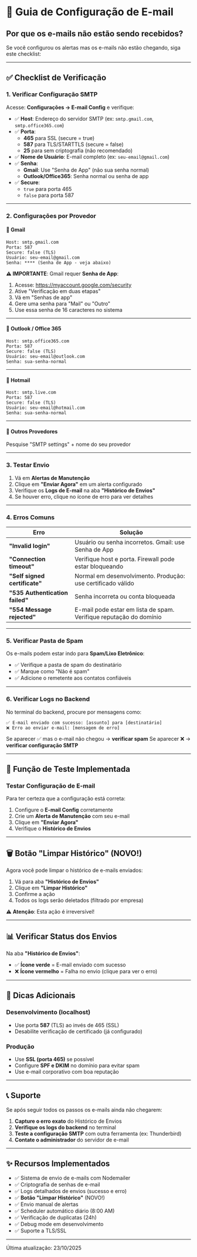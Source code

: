 # 📧 Guia de Configuração de E-mail

## Por que os e-mails não estão sendo recebidos?

Se você configurou os alertas mas os e-mails não estão chegando, siga este checklist:

---

## ✅ Checklist de Verificação

### 1. **Verificar Configuração SMTP**

Acesse: **Configurações → E-mail Config** e verifique:

- ✅ **Host**: Endereço do servidor SMTP (ex: `smtp.gmail.com`, `smtp.office365.com`)
- ✅ **Porta**: 
  - **465** para SSL (secure = true)
  - **587** para TLS/STARTTLS (secure = false)
  - **25** para sem criptografia (não recomendado)
- ✅ **Nome de Usuário**: E-mail completo (ex: `seu-email@gmail.com`)
- ✅ **Senha**: 
  - **Gmail**: Use "Senha de App" (não sua senha normal)
  - **Outlook/Office365**: Senha normal ou senha de app
- ✅ **Secure**: 
  - `true` para porta 465
  - `false` para porta 587

---

### 2. **Configurações por Provedor**

#### 📮 **Gmail**

```
Host: smtp.gmail.com
Porta: 587
Secure: false (TLS)
Usuário: seu-email@gmail.com
Senha: **** (Senha de App - veja abaixo)
```

**⚠️ IMPORTANTE**: Gmail requer **Senha de App**:
1. Acesse: https://myaccount.google.com/security
2. Ative "Verificação em duas etapas"
3. Vá em "Senhas de app"
4. Gere uma senha para "Mail" ou "Outro"
5. Use essa senha de 16 caracteres no sistema

---

#### 📮 **Outlook / Office 365**

```
Host: smtp.office365.com
Porta: 587
Secure: false (TLS)
Usuário: seu-email@outlook.com
Senha: sua-senha-normal
```

---

#### 📮 **Hotmail**

```
Host: smtp.live.com
Porta: 587
Secure: false (TLS)
Usuário: seu-email@hotmail.com
Senha: sua-senha-normal
```

---

#### 📮 **Outros Provedores**

Pesquise "SMTP settings" + nome do seu provedor

---

### 3. **Testar Envio**

1. Vá em **Alertas de Manutenção**
2. Clique em **"Enviar Agora"** em um alerta configurado
3. Verifique os **Logs de E-mail** na aba **"Histórico de Envios"**
4. Se houver erro, clique no ícone de erro para ver detalhes

---

### 4. **Erros Comuns**

| Erro | Solução |
|------|---------|
| **"Invalid login"** | Usuário ou senha incorretos. Gmail: use Senha de App |
| **"Connection timeout"** | Verifique host e porta. Firewall pode estar bloqueando |
| **"Self signed certificate"** | Normal em desenvolvimento. Produção: use certificado válido |
| **"535 Authentication failed"** | Senha incorreta ou conta bloqueada |
| **"554 Message rejected"** | E-mail pode estar em lista de spam. Verifique reputação do domínio |

---

### 5. **Verificar Pasta de Spam**

Os e-mails podem estar indo para **Spam/Lixo Eletrônico**:

- ✅ Verifique a pasta de spam do destinatário
- ✅ Marque como "Não é spam"
- ✅ Adicione o remetente aos contatos confiáveis

---

### 6. **Verificar Logs no Backend**

No terminal do backend, procure por mensagens como:

```
✅ E-mail enviado com sucesso: [assunto] para [destinatário]
❌ Erro ao enviar e-mail: [mensagem de erro]
```

Se aparecer ✅ mas o e-mail não chegou → **verificar spam**
Se aparecer ❌ → **verificar configuração SMTP**

---

## 🧪 Função de Teste Implementada

### Testar Configuração de E-mail

Para ter certeza que a configuração está correta:

1. Configure o **E-mail Config** corretamente
2. Crie um **Alerta de Manutenção** com seu e-mail
3. Clique em **"Enviar Agora"**
4. Verifique o **Histórico de Envios**

---

## 🗑️ Botão "Limpar Histórico" (NOVO!)

Agora você pode limpar o histórico de e-mails enviados:

1. Vá para aba **"Histórico de Envios"**
2. Clique em **"Limpar Histórico"**
3. Confirme a ação
4. Todos os logs serão deletados (filtrado por empresa)

⚠️ **Atenção**: Esta ação é irreversível!

---

## 📊 Verificar Status dos Envios

Na aba **"Histórico de Envios"**:

- ✅ **Ícone verde** = E-mail enviado com sucesso
- ❌ **Ícone vermelho** = Falha no envio (clique para ver o erro)

---

## 🔧 Dicas Adicionais

### Desenvolvimento (localhost)
- Use porta **587** (TLS) ao invés de 465 (SSL)
- Desabilite verificação de certificado (já configurado)

### Produção
- Use **SSL (porta 465)** se possível
- Configure **SPF e DKIM** no domínio para evitar spam
- Use e-mail corporativo com boa reputação

---

## 📞 Suporte

Se após seguir todos os passos os e-mails ainda não chegarem:

1. **Capture o erro exato** do Histórico de Envios
2. **Verifique os logs do backend** no terminal
3. **Teste a configuração SMTP** com outra ferramenta (ex: Thunderbird)
4. **Contate o administrador** do servidor de e-mail

---

## ✨ Recursos Implementados

- ✅ Sistema de envio de e-mails com Nodemailer
- ✅ Criptografia de senhas de e-mail
- ✅ Logs detalhados de envios (sucesso e erro)
- ✅ **Botão "Limpar Histórico"** (NOVO!)
- ✅ Envio manual de alertas
- ✅ Scheduler automático diário (8:00 AM)
- ✅ Verificação de duplicatas (24h)
- ✅ Debug mode em desenvolvimento
- ✅ Suporte a TLS/SSL

---

Última atualização: 23/10/2025


